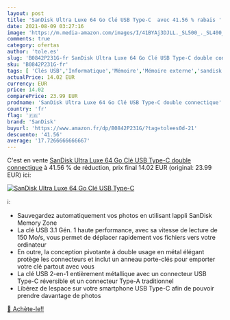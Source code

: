 ```yaml
---
layout: post
title: 'SanDisk Ultra Luxe 64 Go Clé USB Type-C  avec 41.56 % rabais '
date: 2021-08-09 03:27:16
image: 'https://m.media-amazon.com/images/I/41BYAj3DJLL._SL500_._SL400_.jpg'
comments: true
category: ofertas
author: 'tole.es'
slug: 'B0842P231G-fr SanDisk Ultra Luxe 64 Go Clé USB Type-C double connectique'
sku: 'B0842P231G-fr'
tags: [ 'Clés USB','Informatique','Mémoire','Mémoire externe','sandisk', ]
actualPrice: 14.02 EUR
currency: EUR
price: 14.02
comparePrice: 23.99 EUR
prodname: 'SanDisk Ultra Luxe 64 Go Clé USB Type-C double connectique'
country: 'fr'
flag: '🇫🇷'
brand: 'SanDisk'
buyurl: 'https://www.amazon.fr/dp/B0842P231G/?tag=tolees0d-21'
descuento: '41.56'
average: '17.7266666666667'
---
```


C'est en vente [SanDisk Ultra Luxe 64 Go Clé USB Type-C double connectique](https://www.amazon.fr/dp/B0842P231G/?tag=tolees0d-21)  à  41.56 % de réduction, prix final  14.02 EUR (original: 23.99 EUR) ici:

[![SanDisk Ultra Luxe 64 Go Clé USB Type-C ](https://m.media-amazon.com/images/I/41BYAj3DJLL._SL500_._SL400_.jpg)](https://www.amazon.fr/dp/B0842P231G/?tag=tolees0d-21)

ℹ️:

- Sauvegardez automatiquement vos photos en utilisant lappli SanDisk Memory Zone
- La clé USB 3.1 Gén. 1 haute performance, avec sa vitesse de lecture de 150 Mo/s, vous permet de déplacer rapidement vos fichiers vers votre ordinateur
- En outre, la conception pivotante à double usage en métal élégant protège les connecteurs et inclut un anneau porte-clés pour emporter votre clé partout avec vous
- La clé USB 2-en-1 entièrement métallique avec un connecteur USB Type-C réversible et un connecteur Type-A traditionnel
- Libérez de lespace sur votre smartphone USB Type-C afin de pouvoir prendre davantage de photos

[🛒 Achète-le!!](https://www.amazon.fr/dp/B0842P231G/?tag=tolees0d-21)
